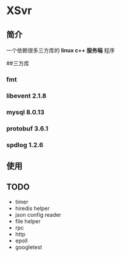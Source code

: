 # XSvr

## 简介
一个依赖很多三方库的 **linux c++ 服务端** 程序

##三方库

### fmt

### libevent 2.1.8

### mysql 8.0.13

### protobuf 3.6.1

### spdlog 1.2.6

## 使用

## TODO
- timer
- hiredis helper
- json config reader
- file helper
- rpc
- http
- epoll
- googletest
